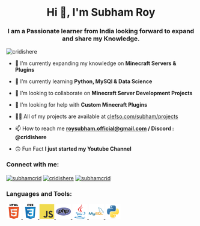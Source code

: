 <h1 align="center">Hi 👋, I'm Subham Roy</h1>
<h3 align="center">I am a Passionate learner from India looking forward to expand and share my Knowledge.</h3>

<p align="left"> <img src="https://komarev.com/ghpvc/?username=cridishere&label=Profile%20views&color=0e75b6&style=flat" alt="cridishere" /> </p>


- 🔭 I’m currently expanding my knowledge on **Minecraft Servers & Plugins**

- 🌱 I’m currently learning **Python, MySQl & Data Science**

- 👯 I’m looking to collaborate on **Minecraft Server Development Projects**

- 🤝 I’m looking for help with **Custom Minecraft Plugins**

- 👨‍💻 All of my projects are available at [clefso.com/subham/projects](https://clefso.com/subham/projects)

- 📫 How to reach me **roysubham.official@gmail.com / Discord : @cridishere**

- 🙃 Fun Fact **I just started my Youtube Channel**

<h3 align="left">Connect with me:</h3>
<p align="left">
<a href="https://twitter.com/subhamcrid" target="blank"><img align="center" src="https://raw.githubusercontent.com/rahuldkjain/github-profile-readme-generator/master/src/images/icons/Social/twitter.svg" alt="subhamcrid" height="30" width="40" /></a>
<a href="https://instagram.com/cridishere" target="blank"><img align="center" src="https://raw.githubusercontent.com/rahuldkjain/github-profile-readme-generator/master/src/images/icons/Social/instagram.svg" alt="cridishere" height="30" width="40" /></a>
<a href="https://www.youtube.com/@subhamcrid" target="blank"><img align="center" src="https://raw.githubusercontent.com/rahuldkjain/github-profile-readme-generator/master/src/images/icons/Social/youtube.svg" alt="subhamcrid" height="30" width="40" /></a>
</p>

<h3 align="left">Languages and Tools:</h3>
<p align="left"><a href="https://www.w3.org/html/" target="_blank" rel="noreferrer"> <img src="https://raw.githubusercontent.com/devicons/devicon/master/icons/html5/html5-original-wordmark.svg" alt="html5" width="40" height="40"/> </a><a href="https://www.w3schools.com/css/" target="_blank" rel="noreferrer"> <img src="https://raw.githubusercontent.com/devicons/devicon/master/icons/css3/css3-original-wordmark.svg" alt="css3" width="40" height="40"/> </a><a href="https://developer.mozilla.org/en-US/docs/Web/JavaScript" target="_blank" rel="noreferrer"> <img src="https://raw.githubusercontent.com/devicons/devicon/master/icons/javascript/javascript-original.svg" alt="javascript" width="40" height="40"/> </a><a href="https://www.php.net" target="_blank" rel="noreferrer"> <img src="https://raw.githubusercontent.com/devicons/devicon/master/icons/php/php-original.svg" alt="php" width="40" height="40"/> </a>  <a href="https://www.java.com" target="_blank" rel="noreferrer"> <img src="https://raw.githubusercontent.com/devicons/devicon/master/icons/java/java-original.svg" alt="java" width="40" height="40"/> </a>  <a href="https://www.mysql.com/" target="_blank" rel="noreferrer"> <img src="https://raw.githubusercontent.com/devicons/devicon/master/icons/mysql/mysql-original-wordmark.svg" alt="mysql" width="40" height="40"/> </a>  <a href="https://www.python.org" target="_blank" rel="noreferrer"> <img src="https://raw.githubusercontent.com/devicons/devicon/master/icons/python/python-original.svg" alt="python" width="40" height="40"/> </a> </p>
